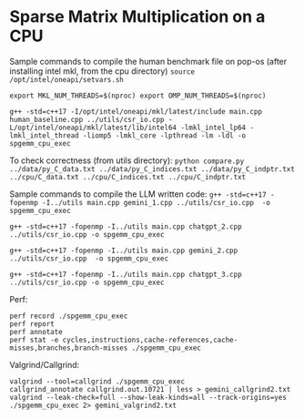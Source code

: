 # Sparse Matrix Multiplication on a CPU

Sample commands to compile the human benchmark file on pop-os (after installing intel mkl, from the cpu directory)
`source /opt/intel/oneapi/setvars.sh`

`export MKL_NUM_THREADS=$(nproc) export OMP_NUM_THREADS=$(nproc)`

`g++ -std=c++17 -I/opt/intel/oneapi/mkl/latest/include main.cpp human_baseline.cpp ../utils/csr_io.cpp -L/opt/intel/oneapi/mkl/latest/lib/intel64 -lmkl_intel_lp64 -lmkl_intel_thread -liomp5 -lmkl_core -lpthread -lm -ldl -o spgemm_cpu_exec`

To check correctness (from utils directory):
`python compare.py ../data/py_C_data.txt ../data/py_C_indices.txt ../data/py_C_indptr.txt ../cpu/C_data.txt ../cpu/C_indices.txt ../cpu/C_indptr.txt`

Sample commands to compile the LLM written code:
`g++ -std=c++17 -fopenmp -I../utils main.cpp gemini_1.cpp ../utils/csr_io.cpp  -o spgemm_cpu_exec`

`g++ -std=c++17 -fopenmp -I../utils main.cpp chatgpt_2.cpp ../utils/csr_io.cpp -o spgemm_cpu_exec`

`g++ -std=c++17 -fopenmp -I../utils main.cpp gemini_2.cpp ../utils/csr_io.cpp  -o spgemm_cpu_exec`

`g++ -std=c++17 -fopenmp -I../utils main.cpp chatgpt_3.cpp ../utils/csr_io.cpp -o spgemm_cpu_exec`


Perf:

```
perf record ./spgemm_cpu_exec
perf report
perf annotate
perf stat -e cycles,instructions,cache-references,cache-misses,branches,branch-misses ./spgemm_cpu_exec
```

Valgrind/Callgrind:

```
valgrind --tool=callgrind ./spgemm_cpu_exec
callgrind_annotate callgrind.out.10721 | less > gemini_callgrind2.txt
valgrind --leak-check=full --show-leak-kinds=all --track-origins=yes ./spgemm_cpu_exec 2> gemini_valgrind2.txt
```
